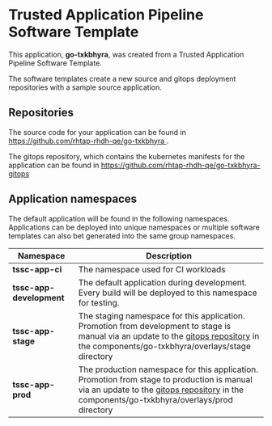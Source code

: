 # Trusted Application Pipeline Software Template

This application, **go-txkbhyra**, was created from a Trusted Application Pipeline Software Template.

The software templates create a new source and gitops deployment repositories with a sample source application. 

## Repositories

The source code for your application can be found in [https://github.com/rhtap-rhdh-qe/go-txkbhyra ](https://github.com/rhtap-rhdh-qe/go-txkbhyra ).
 
The gitops repository, which contains the kubernetes manifests for the application can be found in 
[https://github.com/rhtap-rhdh-qe/go-txkbhyra-gitops ](https://github.com/rhtap-rhdh-qe/go-txkbhyra-gitops ) 

## Application namespaces 

The default application will be found in the following namespaces. Applications can be deployed into unique namespaces or multiple software templates can also bet generated into the same group namespaces.  

|  Namespace   |  Description   |  
| -------- | -------- |
| **tssc-app-ci** | The namespace used for CI workloads |
| **tssc-app-development** | The default application during development. Every build will be deployed to this namespace for testing. |
| **tssc-app-stage** | The staging namespace for this application. Promotion from development to stage is manual via an update to the [gitops repository](https://github.com/rhtap-rhdh-qe/go-txkbhyra-gitops ) in the components/go-txkbhyra/overlays/stage directory |
| **tssc-app-prod** | The production namespace for this application. Promotion from stage to production is manual via an update to the [gitops repository](https://github.com/rhtap-rhdh-qe/go-txkbhyra-gitops ) in the components/go-txkbhyra/overlays/prod directory |
